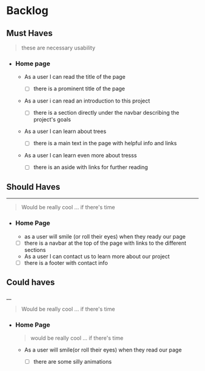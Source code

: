 # Backlog
## Must Haves
> these are necessary usability

* ### Home page
  * As a user I can read the title of the page 

    - [ ] there is a prominent title of the page

  *  As a user i can read an introduction to this project
     - [ ] there is a section directly under the navbar describing the project's goals
  * As a user I can learn about trees
    - [ ]  there is a main text in the page with helpful info and links
  * As a user I can learn even more about tresss
  
    - [ ] there is an aside with links for further reading

## Should Haves
___
> Would be really cool ... if there's time
 * ### Home Page
  
    * as a user will smile (or roll their eyes) when they ready our page 
     - [ ] there is a navbar at the top of the page with links to the different sections
    * As a user I can contact us to learn more about our project 
     - [ ] there is a footer with contact info

## Could haves
__
> Would be really cool ... if there's time
* ### Home Page
  > would be really cool ... if there's time
  * As a user will smile(or roll their eyes) when they read our page 
     - [ ] there are some silly animations

  